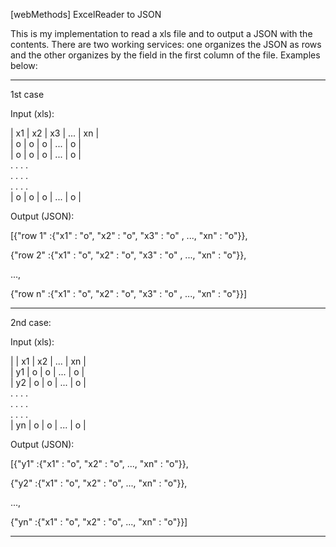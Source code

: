 [webMethods] ExcelReader to JSON

This is my implementation to read a xls file and to output a JSON with the contents.
There are two working services: one organizes the JSON as rows and the other organizes by the field in the first column of the file. Examples below:

---

1st case



Input (xls):  

| x1 | x2 | x3 | ... | xn |  
|  o  |  o  |  o  | ... |  o  |  
|  o  |  o  |  o  | ... |  o  |  
​     .       .       .               .  
​     .       .       .               .  
​     .       .       .               .  
|  o  |  o  |  o  | ... |  o  |  



Output (JSON):

 \[{"row 1" :{"x1" : "o", "x2" : "o", "x3" : "o" , ..., "xn" : "o"}}, 

   {"row 2" :{"x1" : "o", "x2" : "o", "x3" : "o" , ..., "xn" : "o"}},

   ...,

   {"row n" :{"x1" : "o", "x2" : "o", "x3" : "o" , ..., "xn" : "o"}}\]  

---

2nd case:  



Input (xls):

|      | x1 | x2 | ... | xn |  
| y1 |  o  |  o  | ... |  o  |  
| y2 |  o  |  o  | ... |  o  |  
​     .       .       .               .  
​     .       .       .               .  
​     .       .       .               .  
| yn |  o  |  o  | ... |  o  |

Output (JSON): 

 [{"y1" :{"x1" : "o", "x2" : "o", ..., "xn" : "o"}}, 

  {"y2" :{"x1" : "o", "x2" : "o", ..., "xn" : "o"}},

   ...,

  {"yn" :{"x1" : "o", "x2" : "o", ..., "xn" : "o"}}]  

---

